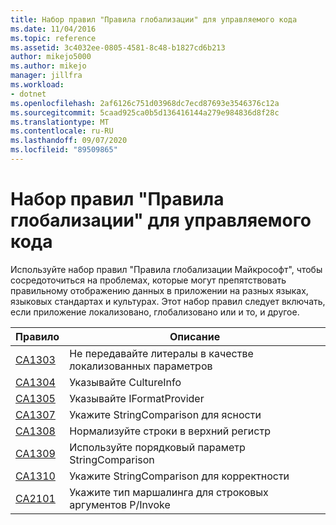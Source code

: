 ```yaml
---
title: Набор правил "Правила глобализации" для управляемого кода
ms.date: 11/04/2016
ms.topic: reference
ms.assetid: 3c4032ee-0805-4581-8c48-b1827cd6b213
author: mikejo5000
ms.author: mikejo
manager: jillfra
ms.workload:
- dotnet
ms.openlocfilehash: 2af6126c751d03968dc7ecd87693e3546376c12a
ms.sourcegitcommit: 5caad925ca0b5d136416144a279e984836d8f28c
ms.translationtype: MT
ms.contentlocale: ru-RU
ms.lasthandoff: 09/07/2020
ms.locfileid: "89509865"
---
```

# <a name="globalization-rules-rule-set-for-managed-code"></a>Набор правил "Правила глобализации" для управляемого кода

Используйте набор правил "Правила глобализации Майкрософт", чтобы сосредоточиться на проблемах, которые могут препятствовать правильному отображению данных в приложении на разных языках, языковых стандартах и культурах. Этот набор правил следует включать, если приложение локализовано, глобализовано или и то, и другое.

|Правило|Описание|
|----------|-----------------|
|[CA1303](../code-quality/ca1303.md)|Не передавайте литералы в качестве локализованных параметров|
|[CA1304](../code-quality/ca1304.md)|Указывайте CultureInfo|
|[CA1305](../code-quality/ca1305.md)|Указывайте IFormatProvider|
|[CA1307](../code-quality/ca1307.md)|Укажите StringComparison для ясности|
|[CA1308](../code-quality/ca1308.md)|Нормализуйте строки в верхний регистр|
|[CA1309](../code-quality/ca1309.md)|Используйте порядковый параметр StringComparison|
|[CA1310](../code-quality/ca1310.md)|Укажите StringComparison для корректности|
|[CA2101](../code-quality/ca2101.md)|Укажите тип маршалинга для строковых аргументов P/Invoke|
